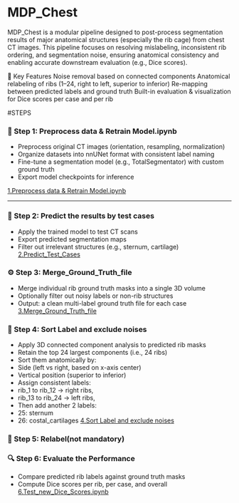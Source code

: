 # MDP_Chest

MDP_Chest is a modular pipeline designed to post-process segmentation results of major anatomical structures (especially the rib cage) from chest CT images. This pipeline focuses on resolving mislabeling, inconsistent rib ordering, and segmentation noise, ensuring anatomical consistency and enabling accurate downstream evaluation (e.g., Dice scores).

📌 Key Features
Noise removal based on connected components
Anatomical relabeling of ribs (1–24, right to left, superior to inferior)
Re-mapping between predicted labels and ground truth
Built-in evaluation & visualization for Dice scores per case and per rib


#STEPS
### 🔧 Step 1: Preprocess data & Retrain Model.ipynb
- Preprocess original CT images (orientation, resampling, normalization)
- Organize datasets into nnUNet format with consistent label naming
- Fine-tune a segmentation model (e.g., TotalSegmentator) with custom ground truth
- Export model checkpoints for inference

[1.Preprocess data & Retrain Model.ipynb](https://github.com/XingyangCui/MDP_Chest/blob/main/1.Preprocess%20data%20%26%20Retrain%20Model.ipynb)

---

### 📁 Step 2: Predict the results by test cases
- Apply the trained model to test CT scans
- Export predicted segmentation maps
- Filter out irrelevant structures (e.g., sternum, cartilage)
[2.Predict_Test_Cases](https://github.com/XingyangCui/MDP_Chest/blob/main/2.Predict_Test_Cases.ipynb)


### ⚙️ Step 3: Merge_Ground_Truth_file
- Merge individual rib ground truth masks into a single 3D volume
- Optionally filter out noisy labels or non-rib structures
- Output: a clean multi-label ground truth file for each case
[3.Merge_Ground_Truth_file](https://github.com/XingyangCui/MDP_Chest/blob/main/3.Merge_Ground_Truth_file.ipynb)




### 🧠 Step 4: Sort Label and exclude noises
- Apply 3D connected component analysis to predicted rib masks
- Retain the top 24 largest components (i.e., 24 ribs)
- Sort them anatomically by:
- Side (left vs right, based on x-axis center)
- Vertical position (superior to inferior)
- Assign consistent labels:
- rib_1 to rib_12 → right ribs,
- rib_13 to rib_24 → left ribs,
- Then add another 2 labels:
- 25: sternum
- 26: costal_cartilages
[4.Sort Label and exclude noises](https://github.com/XingyangCui/MDP_Chest/blob/main/4.Sort%20Label%20and%20exclude%20noises.ipynb)


### 🧠 Step 5: Relabel(not mandatory)




### 🔍 Step 6: Evaluate the Performance
- Compare predicted rib labels against ground truth masks
- Compute Dice scores per rib, per case, and overall
[6.Test_new_Dice_Scores.ipynb](https://github.com/XingyangCui/MDP_Chest/blob/main/6.Test_new_Dice_Scores.ipynb)
